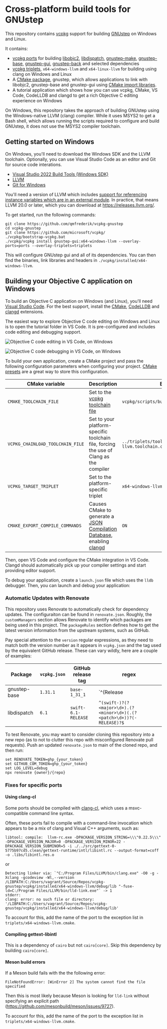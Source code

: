 # Cross-platform build tools for GNUstep

This repository contains [vcpkg](https://vcpkg.io/) support for building [GNUstep](https://gnustep.github.io/)
on Windows and Linux.

It contains:
- [vcpkg ports](https://learn.microsoft.com/en-us/vcpkg/concepts/ports) for building [libobjc2](https://github.com/gnustep/libobjc2), [libdispatch](https://github.com/apple/swift-corelibs-libdispatch/), [gnustep-make](https://github.com/gnustep/tools-make), [gnustep-base](https://github.com/gnustep/libs-base), [gnustep-gui](https://github.com/gnustep/libs-gui), [gnustep-back](https://github.com/gnustep/libs-back) and selected dependencies
- [vcpkg triplets](https://learn.microsoft.com/en-us/vcpkg/concepts/triplets), `x64-windows-llvm` and `x64-linux-llvm` for building using clang on Windows and Linux
- A [CMake package](https://cmake.org/cmake/help/latest/manual/cmake-packages.7.html), gnustep, which allows applications to link with libobjc2, gnustep-base and gnustep-gui using [CMake import libraries](https://cmake.org/cmake/help/latest/guide/importing-exporting/index.html).
- A tutorial application which shows how you can use vcpkg, CMake, VS Code, CodeLLDB and clangd to get a rich Objective C editing experience on Windows

On Windows, this repository takes the approach of building GNUstep using the Windows-native LLVM (clang) compiler.
While it uses MSYS2 to get a Bash shell, which allows running the scripts required to configure and build GNUstep,
it does not use the MSYS2 compiler toolchain.

## Getting started on Windows

On Windows, you'll need to download the Windows SDK and the LLVM toolchain.  Optionally, you can use Visual Studio Code
as an editor and Git for source code interations.

- [Visual Studio 2022 Build Tools (Windows SDK)](https://visualstudio.microsoft.com/downloads/)
- [LLVM](https://releases.llvm.org/download.html)
- [Git for Windows](https://git-scm.com/download/win)

You'll need a version of LLVM which includes [support for referencing instance variables which are in an external module](https://github.com/llvm/llvm-project/commit/7c25ae87f7378f38aa49a92b9cf8092deb95a1f4).  In practice, that means LLVM 20.0 or later, which you can download at https://releases.llvm.org/.

To get started, run the following commands:

```pwsh
git clone https://github.com/qmfrederik/vcpkg-gnustep
cd vcpkg-gnustep
git clone https://github.com/microsoft/vcpkg/
./vcpkg/bootstrap-vcpkg.bat
./vcpkg/vcpkg install gnustep-gui:x64-windows-llvm --overlay-ports=ports --overlay-triplets=triplets
```

This will configure GNUstep gui and all of its dependencies.  You can then find the binaries, link libraries and headers
in `./vcpkg/installed/x64-windows-llvm`.

## Building your Objective C application on Windows

To build an Objective C application on Windows (and Linux), you'll need [Visual Studio Code](https://code.visualstudio.com/Download).
For the best support, install the [CMake](https://github.com/microsoft/vscode-cmake-tools), [CodeLLDB](https://github.com/vadimcn/codelldb/)
and [clangd](https://github.com/clangd/vscode-clangd) extensions.

The easiest way to explore Objective C code editing on Windows and Linux is to open the tutorial folder in VS Code.  It is pre-configured and
includes code editing and debugging support.

![Objective C code editing in VS Code, on Windows](images/vscode-editor-support.png)

![Objective C code debugging in VS Code, on Windows](images/vscode-debugger-support.png)

To build your own application, create a CMake project and pass the following configuration parameters when configuring your project.
[CMake presets](https://cmake.org/cmake/help/latest/manual/cmake-presets.7.html) are a great way to store this configuration.

| CMake variable                   | Description                               | Example 
|----------------------------------|-------------------------------------------|---------------------------
| `CMAKE_TOOLCHAIN_FILE`           | Set to the [vcpkg toolchain file](https://learn.microsoft.com/en-us/vcpkg/users/buildsystems/cmake-integration)  | `vcpkg/scripts/buildsystems/vcpkg.cmake`
| `VCPKG_CHAINLOAD_TOOLCHAIN_FILE` | Set to your platform-specific toolchain file, forcing the use of Clang as the compiler | `../triplets/toolchains/x64-windows-llvm.toolchain.cmake`
| `VCPKG_TARGET_TRIPLET`           | Set to the platform-specific triplet      | `x64-windows-llvm`
| `CMAKE_EXPORT_COMPILE_COMMANDS`  | Causes CMake to generate a [JSON Compilation Database](https://clang.llvm.org/docs/JSONCompilationDatabase.html), enabling [clangd](https://clangd.llvm.org/) | `ON`

Then, open VS Code and configure the CMake integration in VS Code.  Clangd should automatically pick up your compiler settings and start
providing editor support.

To debug your application, create a `launch.json` file which uses the `lldb` debugger.  Then, you can launch and debug your application:

### Automatic Updates with Renovate

This repository uses Renovate to automatically check for dependency updates. The configuraiton can be found in `renovate.json`.  Roughly, the `customManagers` section allows Renovate to identify which packages are being used in this project.  The `packageRules` section defines how to get the latest version information from the upstream systems, such as GitHub.

Pay special attention to the `version` regular expressions, as they need to match both the version number as it appears in `vcpkg.json` and the tag used by the equivalent GitHub release.  These can vary wildly, here are a couple of examples:

| Package      | `vcpkg.json` | GitHub release tag  | regex
|--------------|--------------|---------------------|---------
| gnustep-base | `1.31.1`     | `base-1_31_1`       | `^(Release |\w*-|v)?(?<major>\d+)[\._](?<minor>\d+)([\._](?<patch>\d+))?$`
| libdispatch  | `6.1`        | `swift-6.1-RELEASE` | `^(swift-)?(?<major>\d+).(?<minor>\d+)(.(?<patch>\d+))?(-RELEASE)?$`

To test Renovate, you may want to consider cloning this repository into a new repo (as to not to clutter this repo with misconfigured Renovate pull requests).  Push an updated `renovate.json` to main of the cloned repo, and then run:

```
set RENOVATE_TOKEN=ghp_{your_token}
set GITHUB_COM_TOKEN=ghp_{your_token}
set LOG_LEVEL=debug
npx renovate {owner}/{repo}
```

### Fixes for specific ports

#### Using clang-cl
Some ports should be compiled with [clang-cl](https://clang.llvm.org/docs/UsersManual.html#clang-cl), which uses a msvc-compatible command line syntax.

Often, these ports fail to compile with a command-line invocation which appears to be a mix of clang and Visual C++ arguments, such as:

```
libtool: compile:  llvm-rc.exe -DPACKAGE_VERSION_STRING=\\\"0.22.5\\\" -DPACKAGE_VERSION_MAJOR=0 -DPACKAGE_VERSION_MINOR=22 -DPACKAGE_VERSION_SUBMINOR=5 -i ./../src/gettext-0-5775b97cd5.clean/gettext-runtime/intl/libintl.rc --output-format=coff  -o .libs/libintl.res.o
```

or

```
Detecting linker via: `"C:/Program Files/LLVM/bin/clang.exe" -O0 -g -Xclang -gcodeview -Wl,--version /LIBPATH:C:/Users/vagrant/Source/Repos/vcpkg-gnustep/vcpkg/installed/x64-windows-llvm/debug/lib "-fuse-ld=C:/Program Files/LLVM/bin/lld-link.exe"` -> 1
stderr:
clang: error: no such file or directory: '/LIBPATH:C:/Users/vagrant/Source/Repos/vcpkg-gnustep/vcpkg/installed/x64-windows-llvm/debug/lib'
```

To account for this, add the name of the port to the exception list in `triplets/x64-windows-llvm.cmake`.

#### Compiling gettext-libintl

This is a dependency of `cairo` but not `cairo[core]`.  Skip this dependency by building `cairo[core]`.

#### Meson build errors

If a Meson build fails with the the following error:

```
FileNotFoundError: [WinError 2] The system cannot find the file specified
```

Then this is most likely because Meson is looking for `lld-link` without specifying an explicit path (https://github.com/mesonbuild/meson/issues/9727).

To account for this, add the name of the port to the exception list in `triplets/x64-windows-llvm.cmake`.
